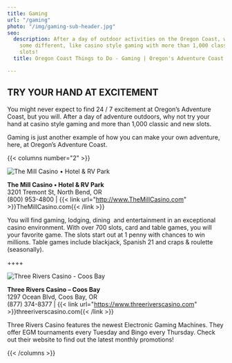 ```yaml
---
title: Gaming
url: "/gaming"
photo: "/img/gaming-sub-header.jpg"
seo:
  description: After a day of outdoor activities on the Oregon Coast, why not try
    some different, like casino style gaming with more than 1,000 classic and new
    slots!
  title: Oregon Coast Things to Do - Gaming | Oregon's Adventure Coast

---
```

## TRY YOUR HAND AT EXCITEMENT

You might never expect to find 24 / 7 excitement at Oregon’s Adventure Coast, but you will. After a day of adventure outdoors, why not try your hand at casino style gaming and more than 1,000 classic and new slots.  

Gaming is just another example of how you can make your own adventure, here, at Oregon’s Adventure Coast.

{{< columns number="2" >}}

![The Mill Casino • Hotel & RV Park](/img/slots_foursome.jpg)

**The Mill Casino • Hotel & RV Park**\
3201 Tremont St, North Bend, OR\
(800) 953-4800 | {{< link url="http://www.TheMillCasino.com" >}}TheMillCasino.com{{< /link >}}

You will find gaming, lodging, dining  and entertainment in an exceptional  casino environment. With over 700 slots, card and table games, you will your favorite game. The slots start out at 1 penny with chances to win millions. Table games include blackjack, Spanish 21 and craps & roulette (seasonally).

++++

![Three Rivers Casino - Coos Bay](/img/three-rivers-casino.jpg)

**Three Rivers Casino – Coos Bay**\
1297 Ocean Blvd, Coos Bay, OR\
(877) 374-8377 | {{< link url="https://www.threeriverscasino.com" >}}threeriverscasino.com{{< /link >}}

Three Rivers Casino features the newest Electronic Gaming Machines. They offer EGM tournaments every Tuesday and Bingo every Thursday. Check out their website to find out the latest monthly promotions!

{{< /columns >}}
